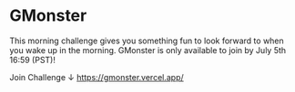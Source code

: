 # GMonster

This morning challenge gives you something fun to look forward to when you wake up in the morning. GMonster is only available to join by July 5th 16:59 (PST)!

Join Challenge ↓
https://gmonster.vercel.app/

